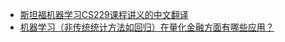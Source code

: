 - [斯坦福机器学习CS229课程讲义的中文翻译](https://github.com/Kivy-CN/CS229-CN)
- [机器学习（非传统统计方法如回归）在量化金融方面有哪些应用？](https://www.zhihu.com/question/27420308)